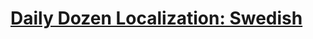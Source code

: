 # [Daily Dozen Localization: Swedish][t]
[t]:https://github.com/nutritionfactsorg/daily-dozen-localization

